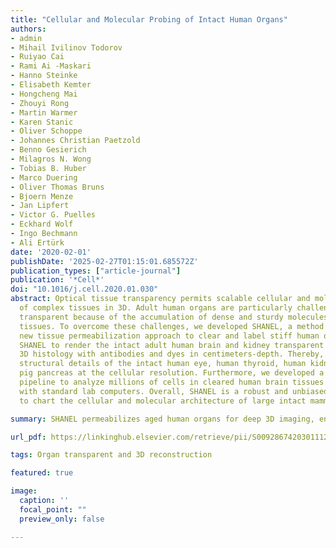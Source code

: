 ```yaml
---
title: "Cellular and Molecular Probing of Intact Human Organs"
authors:
- admin
- Mihail Ivilinov Todorov
- Ruiyao Cai
- Rami Ai -Maskari
- Hanno Steinke
- Elisabeth Kemter
- Hongcheng Mai
- Zhouyi Rong
- Martin Warmer
- Karen Stanic
- Oliver Schoppe
- Johannes Christian Paetzold
- Benno Gesierich
- Milagros N. Wong
- Tobias B. Huber
- Marco Duering
- Oliver Thomas Bruns
- Bjoern Menze
- Jan Lipfert
- Victor G. Puelles
- Eckhard Wolf
- Ingo Bechmann
- Ali Ertürk
date: '2020-02-01'
publishDate: '2025-02-27T01:15:01.685572Z'
publication_types: ["article-journal"]
publication: '*Cell*'
doi: "10.1016/j.cell.2020.01.030"
abstract: Optical tissue transparency permits scalable cellular and molecular investigation
  of complex tissues in 3D. Adult human organs are particularly challenging to render
  transparent because of the accumulation of dense and sturdy molecules in decades-aged
  tissues. To overcome these challenges, we developed SHANEL, a method based on a
  new tissue permeabilization approach to clear and label stiff human organs. We used
  SHANEL to render the intact adult human brain and kidney transparent and perform
  3D histology with antibodies and dyes in centimeters-depth. Thereby, we revealed
  structural details of the intact human eye, human thyroid, human kidney, and transgenic
  pig pancreas at the cellular resolution. Furthermore, we developed a deep learning
  pipeline to analyze millions of cells in cleared human brain tissues within hours
  with standard lab computers. Overall, SHANEL is a robust and unbiased technology
  to chart the cellular and molecular architecture of large intact mammalian organs.

summary: SHANEL permeabilizes aged human organs for deep 3D imaging, enabling transparency, comprehensive labeling, and rapid cell-level analysis.

url_pdf: https://linkinghub.elsevier.com/retrieve/pii/S0092867420301112

tags: Organ transparent and 3D reconstruction

featured: true

image:
  caption: ''
  focal_point: ""
  preview_only: false

---
```

